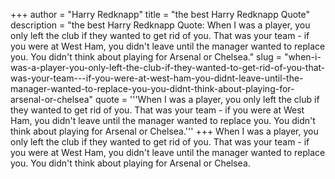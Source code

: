 +++
author = "Harry Redknapp"
title = "the best Harry Redknapp Quote"
description = "the best Harry Redknapp Quote: When I was a player, you only left the club if they wanted to get rid of you. That was your team - if you were at West Ham, you didn't leave until the manager wanted to replace you. You didn't think about playing for Arsenal or Chelsea."
slug = "when-i-was-a-player-you-only-left-the-club-if-they-wanted-to-get-rid-of-you-that-was-your-team---if-you-were-at-west-ham-you-didnt-leave-until-the-manager-wanted-to-replace-you-you-didnt-think-about-playing-for-arsenal-or-chelsea"
quote = '''When I was a player, you only left the club if they wanted to get rid of you. That was your team - if you were at West Ham, you didn't leave until the manager wanted to replace you. You didn't think about playing for Arsenal or Chelsea.'''
+++
When I was a player, you only left the club if they wanted to get rid of you. That was your team - if you were at West Ham, you didn't leave until the manager wanted to replace you. You didn't think about playing for Arsenal or Chelsea.
